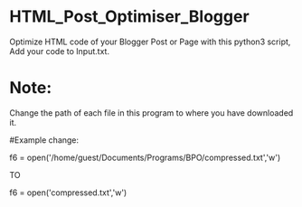 # HTML_Post_Optimiser_Blogger

Optimize HTML code of your Blogger Post or Page with this python3 script, Add your code to Input.txt.

# Note: 
Change the path of each file in this program to where you have downloaded it.

#Example change: 

f6 = open('/home/guest/Documents/Programs/BPO/compressed.txt','w')

TO

f6 = open('compressed.txt','w')
